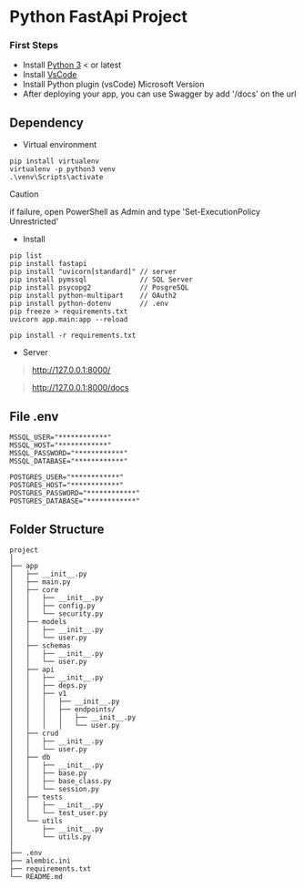 # Python FastApi Project

### First Steps
* Install [Python 3](https://www.python.org/) < or latest
* Install [VsCode](https://code.visualstudio.com/)
* Install Python plugin (vsCode) Microsoft Version
* After deploying your app, you can use Swagger by add '/docs' on the url

## Dependency
* Virtual environment
```
pip install virtualenv
virtualenv -p python3 venv
.\venv\Scripts\activate
```
> [!CAUTION]
> if failure, open PowerShell as Admin and type 'Set-ExecutionPolicy Unrestricted'

* Install
```
pip list
pip install fastapi
pip install "uvicorn[standard]" // server
pip install pymssql             // SQL Server
pip install psycopg2            // PosgreSQL
pip install python-multipart    // OAuth2
pip install python-dotenv       // .env
pip freeze > requirements.txt
uvicorn app.main:app --reload

pip install -r requirements.txt
```

* Server
> http://127.0.0.1:8000/

> http://127.0.0.1:8000/docs

## File .env
```
MSSQL_USER="************"
MSSQL_HOST="************"
MSSQL_PASSWORD="************"
MSSQL_DATABASE="************"

POSTGRES_USER="************"
POSTGRES_HOST="************"
POSTGRES_PASSWORD="************"
POSTGRES_DATABASE="************"
```

## Folder Structure
```
project
│
├── app
│   ├── __init__.py
│   ├── main.py
│   ├── core
│   │   ├── __init__.py
│   │   ├── config.py
│   │   └── security.py
│   ├── models
│   │   ├── __init__.py
│   │   └── user.py
│   ├── schemas
│   │   ├── __init__.py
│   │   └── user.py
│   ├── api
│   │   ├── __init__.py
│   │   ├── deps.py
│   │   ├── v1
│   │   │   ├── __init__.py
│   │   │   ├── endpoints/
│   │   │   │   ├── __init__.py
│   │   │   │   └── user.py
│   ├── crud
│   │   ├── __init__.py
│   │   └── user.py
│   ├── db
│   │   ├── __init__.py
│   │   ├── base.py
│   │   ├── base_class.py
│   │   └── session.py
│   ├── tests
│   │   ├── __init__.py
│   │   └── test_user.py
│   └── utils
│       ├── __init__.py
│       └── utils.py
│
├── .env
├── alembic.ini
├── requirements.txt
└── README.md
```